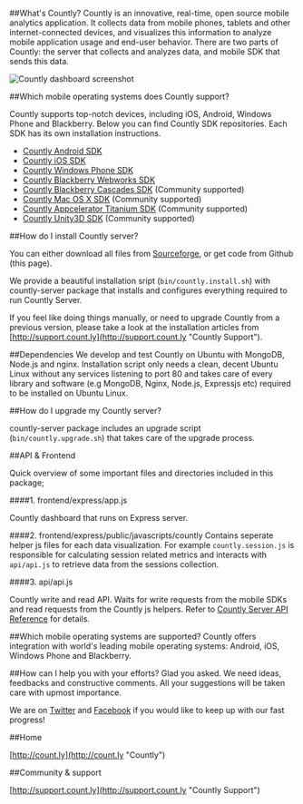 ##What's Countly?
Countly is an innovative, real-time, open source mobile analytics application. It collects data from mobile phones, tablets and other internet-connected devices,  and visualizes this information to analyze mobile application usage and end-user behavior. There are two parts of Countly: the server that collects and analyzes data, and mobile SDK that sends this data.

![Countly dashboard screenshot](http://a.fsdn.com/con/app/proj/countly/screenshots/dashboard_without_realtime.png)

##Which mobile operating systems does Countly support?

Countly supports top-notch devices, including iOS, Android, Windows Phone and Blackberry. Below you can find Countly SDK repositories. Each SDK has its own installation instructions.

- [Countly Android SDK](https://github.com/Countly/countly-sdk-android)
- [Countly iOS SDK](https://github.com/Countly/countly-sdk-ios)
- [Countly Windows Phone SDK](https://github.com/Countly/countly-sdk-windows-phone)
- [Countly Blackberry Webworks SDK](https://github.com/Countly/countly-sdk-blackberry-webworks)
- [Countly Blackberry Cascades SDK](https://github.com/craigmj/countly-sdk-blackberry10-cascades) (Community supported)
- [Countly Mac OS X SDK](https://github.com/mrballoon/countly-sdk-osx) (Community supported)
- [Countly Appcelerator Titanium SDK](https://github.com/euforic/Titanium-Count.ly) (Community supported)
- [Countly Unity3D SDK](https://github.com/Countly/countly-sdk-unity) (Community supported)

##How do I install Countly server?

You can either download all files from [Sourceforge](http://sf.net/projects/countly), or get code from Github (this page).
 
We provide a beautiful installation sript (`bin/countly.install.sh`) with countly-server package that installs and configures everything required to run Countly Server.

If you feel like doing things manually, or need to upgrade Countly from a previous version, please take a look at the installation articles from [http://support.count.ly](http://support.count.ly "Countly Support").

##Dependencies
We develop and test Countly on Ubuntu with MongoDB, Node.js and nginx. Installation script only needs a clean, decent Ubuntu Linux without any services listening to port 80 and takes care of every library and software (e.g MongoDB, Nginx, Node.js, Expressjs etc) required to be installed on Ubuntu Linux.

##How do I upgrade my Countly server?

countly-server package includes an upgrade script (`bin/countly.upgrade.sh`) that takes care of the upgrade process.

##API & Frontend

Quick overview of some important files and directories included in this package;

####1. frontend/express/app.js

Countly dashboard that runs on Express server.

####2. frontend/express/public/javascripts/countly
Contains seperate  helper js files for each data visualization. For example `countly.session.js` is responsible for calculating session related metrics and interacts with `api/api.js` to retrieve data from the sessions collection.

####3. api/api.js

Countly write and read API. Waits for write requests from the mobile SDKs and read requests from the 
Countly js helpers. Refer to [Countly Server API Reference](http://support.count.ly/kb/reference/countly-server-api-reference) for details.

##Which mobile operating systems are supported?
Countly offers integration with world's leading mobile operating systems: Android, iOS, Windows Phone and Blackberry.

##How can I help you with your efforts?
Glad you asked. We need ideas, feedbacks and constructive comments. All your suggestions will be taken care with upmost importance. 

We are on [Twitter](http://twitter.com/gocountly) and [Facebook](http://www.facebook.com/Countly) if you would like to keep up with our fast progress!

##Home

[http://count.ly](http://count.ly "Countly")

##Community & support

[http://support.count.ly](http://support.count.ly "Countly Support")
